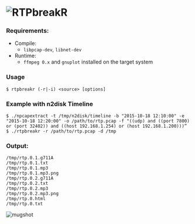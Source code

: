 # ![RTPbreakR](http://i.imgur.com/CztZLDE.png)


### Requirements:

* Compile:
  * ```libpcap-dev```, ```libnet-dev```
* Runtime:
  * ```ffmpeg 0.x``` and ```gnuplot``` installed on the target system

### Usage
```
$ rtpbreakr (-r|-i) <source> [options]
```

### Example with n2disk Timeline
```
$ ./npcapextract -t /tmp/n2disk/timeline -b "2015-10-18 12:10:00" -e "2015-10-18 12:20:00" -o /path/to/rtp.pcap -f "((udp) and ((port 7800) or (port 32402)) and ((host 192.168.1.254) or (host 192.168.1.200)))” 
$ ./rtpbreakr -r /path/to/rtp.pcap -d /tmp
```

### Output:
```
/tmp/rtp.0.1.g711A
/tmp/rtp.0.1.txt
/tmp/rtp.0.1.mp3
/tmp/rtp.0.1.mp3.png
/tmp/rtp.0.2.g711A
/tmp/rtp.0.2.txt
/tmp/rtp.0.2.mp3
/tmp/rtp.0.2.mp3.png
/tmp/rtp.0.html
/tmp/rtp.0.txt

```
![mugshot](http://i.imgur.com/AnsJPOV.png)
